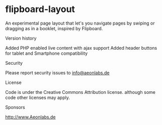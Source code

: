 # flipboard-layout
An experimental page layout that let's you navigate pages by swiping or dragging as in a booklet, inspired by Flipboard.

Version history

Added PHP enabled live content with ajax support
Added header buttons for tablet and Smartphone compatibility

Security

Please report security issues to info@aeonlabs.de

License

Code is under the Creative Commons Attribution license. although some code other licenses may apply.

Sponsors

http://www.Aeonlabs.de
